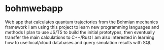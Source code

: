 # bohmwebapp
Web app that calculates quantum trajectories from the Bohmian mechanics framework
I am using this project to learn new programming languages and methods
I plan to use JS/TS to build the initial prototypes, then eventually transfer the main calculations to C++/Rust
I am also interested in learning how to use local/cloud databases and query simulation results with SQL
